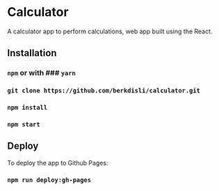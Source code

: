 # Calculator

A calculator app to perform calculations, web app built using the React. 

## Installation

### `npm` or with ### `yarn`

### `git clone https://github.com/berkdisli/calculator.git`

### `npm install`  

### `npm start`   

## Deploy

To deploy the app to Github Pages:

### `npm run deploy:gh-pages`


